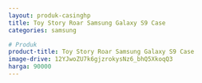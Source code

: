 ```yaml
---
layout: produk-casinghp
title: Toy Story Roar Samsung Galaxy S9 Case
categories: samsung

# Produk
product-title: Toy Story Roar Samsung Galaxy S9 Case
image-drive: 12YJwoZU7k6gjzrokysNz6_bhQ5XkoqQ3
harga: 90000
---
```

